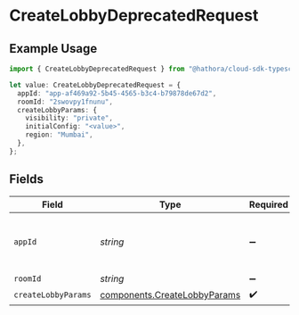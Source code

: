# CreateLobbyDeprecatedRequest

## Example Usage

```typescript
import { CreateLobbyDeprecatedRequest } from "@hathora/cloud-sdk-typescript/models/operations";

let value: CreateLobbyDeprecatedRequest = {
  appId: "app-af469a92-5b45-4565-b3c4-b79878de67d2",
  roomId: "2swovpy1fnunu",
  createLobbyParams: {
    visibility: "private",
    initialConfig: "<value>",
    region: "Mumbai",
  },
};
```

## Fields

| Field                                                                        | Type                                                                         | Required                                                                     | Description                                                                  | Example                                                                      |
| ---------------------------------------------------------------------------- | ---------------------------------------------------------------------------- | ---------------------------------------------------------------------------- | ---------------------------------------------------------------------------- | ---------------------------------------------------------------------------- |
| `appId`                                                                      | *string*                                                                     | :heavy_minus_sign:                                                           | N/A                                                                          | app-af469a92-5b45-4565-b3c4-b79878de67d2                                     |
| `roomId`                                                                     | *string*                                                                     | :heavy_minus_sign:                                                           | N/A                                                                          | 2swovpy1fnunu                                                                |
| `createLobbyParams`                                                          | [components.CreateLobbyParams](../../models/components/createlobbyparams.md) | :heavy_check_mark:                                                           | N/A                                                                          |                                                                              |